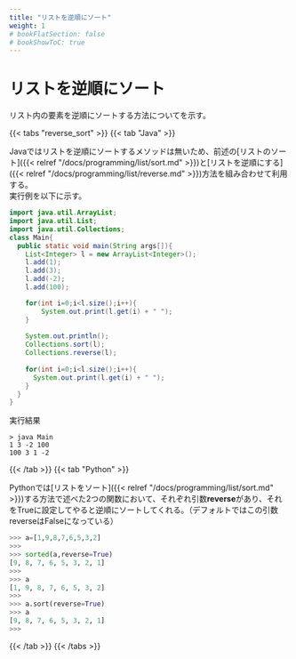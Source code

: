 ```yaml
---
title: "リストを逆順にソート"
weight: 1
# bookFlatSection: false
# bookShowToC: true
---
```


# リストを逆順にソート

リスト内の要素を逆順にソートする方法についてを示す。

{{< tabs "reverse_sort" >}}
{{< tab "Java" >}}

Javaではリストを逆順にソートするメソッドは無いため、前述の[リストのソート]({{< relref "/docs/programming/list/sort.md" >}})と[リストを逆順にする]({{< relref "/docs/programming/list/reverse.md" >}})方法を組み合わせて利用する。  
実行例を以下に示す。  

```java
import java.util.ArrayList;
import java.util.List;
import java.util.Collections;
class Main{
  public static void main(String args[]){
    List<Integer> l = new ArrayList<Integer>();
    l.add(1);
    l.add(3);
    l.add(-2);
    l.add(100);

    for(int i=0;i<l.size();i++){
        System.out.print(l.get(i) + " ");
    }
    
    System.out.println();
    Collections.sort(l);    
    Collections.reverse(l);
    
    for(int i=0;i<l.size();i++){
      System.out.print(l.get(i) + " ");
    }
  }
}
```

実行結果
```
> java Main
1 3 -2 100
100 3 1 -2
```

{{< /tab >}}
{{< tab "Python" >}}

Pythonでは[リストをソート]({{< relref "/docs/programming/list/sort.md" >}})する方法で述べた2つの関数において、それぞれ引数**reverse**があり、それをTrueに設定してやると逆順にソートしてくれる。（デフォルトではこの引数reverseはFalseになっている）  

```python
>>> a=[1,9,8,7,6,5,3,2]
>>> 
>>> sorted(a,reverse=True)
[9, 8, 7, 6, 5, 3, 2, 1]
>>> 
>>> a
[1, 9, 8, 7, 6, 5, 3, 2]
>>>
>>> a.sort(reverse=True) 
>>> a
[9, 8, 7, 6, 5, 3, 2, 1]
>>>
```

{{< /tab >}}
{{< /tabs >}}


